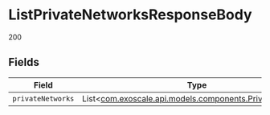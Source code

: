 # ListPrivateNetworksResponseBody

200


## Fields

| Field                                                                                                | Type                                                                                                 | Required                                                                                             | Description                                                                                          |
| ---------------------------------------------------------------------------------------------------- | ---------------------------------------------------------------------------------------------------- | ---------------------------------------------------------------------------------------------------- | ---------------------------------------------------------------------------------------------------- |
| `privateNetworks`                                                                                    | List<[com.exoscale.api.models.components.PrivateNetwork](../../models/components/PrivateNetwork.md)> | :heavy_minus_sign:                                                                                   | N/A                                                                                                  |